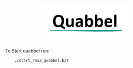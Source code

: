 <p align="center">
  <img src="img/Quabbel.png" />
</p>

To Start quabbel run:

```
    ./start_rasa_quabbel.bat
```
